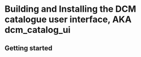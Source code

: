 
# Building and Installing the DCM catalogue user interface, AKA dcm_catalog_ui

## Getting started



